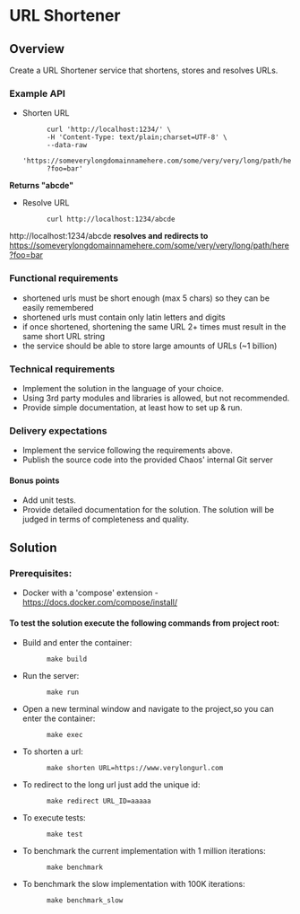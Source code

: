# URL Shortener

## Overview
Create a URL Shortener service that shortens, stores and resolves URLs.

### Example API
- Shorten URL
                    
            curl 'http://localhost:1234/' \
            -H 'Content-Type: text/plain;charset=UTF-8' \
            --data-raw
            'https://someverylongdomainnamehere.com/some/very/very/long/path/here
            ?foo=bar'


<b>Returns "abcde"</b>

- Resolve URL
  
            curl http://localhost:1234/abcde
  

http://localhost:1234/abcde <b>resolves and redirects to</b>
https://someverylongdomainnamehere.com/some/very/very/long/path/here?foo=bar


### Functional requirements
- shortened urls must be short enough (max 5 chars) so they can be easily remembered
-  shortened urls must contain only latin letters and digits
-  if once shortened, shortening the same URL 2+ times must result in the same short URL
string
- the service should be able to store large amounts of URLs (~1 billion)

### Technical requirements
- Implement the solution in the language of your choice.
- Using 3rd party modules and libraries is allowed, but not recommended.
- Provide simple documentation, at least how to set up & run.

### Delivery expectations
- Implement the service following the requirements above.
- Publish the source code into the provided Chaos' internal Git server

#### Bonus points
- Add unit tests.
- Provide detailed documentation for the solution.
The solution will be judged in terms of completeness and quality.
  
## Solution

### Prerequisites:

- Docker with a 'compose' extension - https://docs.docker.com/compose/install/

#### To test the solution execute the following commands from project root:

- Build and enter the container:

            make build

- Run the server:
            
            make run

- Open a new terminal window and navigate to the project,so 
you can enter the container:
  
            make exec
  

- To shorten a url:

            make shorten URL=https://www.verylongurl.com

- To redirect to the long url just add the unique id:

            make redirect URL_ID=aaaaa

- To execute tests:

            make test

- To benchmark the current implementation with 1 million iterations:

            make benchmark

- To benchmark the slow implementation with 100K iterations:

            make benchmark_slow

